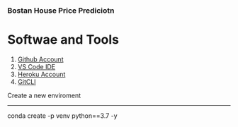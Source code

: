 ### Bostan House Price Prediciotn


# Softwae and Tools 
1. [Github Account ](https://github.com)
2. [VS Code IDE](https://code.visualstudio.com)
3. [Heroku Account](https://heroku.com)
4. [GitCLI](https://git-scm.com/book/en/v2/Getting-Started-The-Command-Line)

Create a new enviroment 

---
conda create -p venv python==3.7 -y

